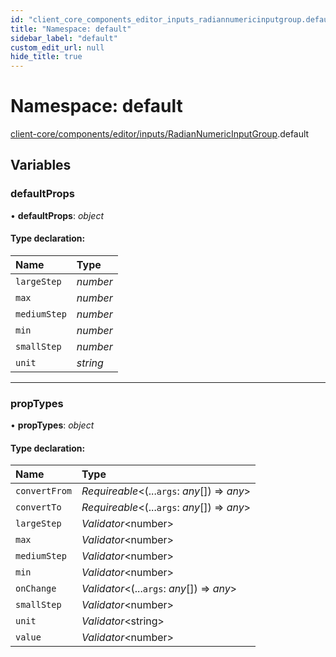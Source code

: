 ```yaml
---
id: "client_core_components_editor_inputs_radiannumericinputgroup.default"
title: "Namespace: default"
sidebar_label: "default"
custom_edit_url: null
hide_title: true
---
```


# Namespace: default

[client-core/components/editor/inputs/RadianNumericInputGroup](client_core_components_editor_inputs_radiannumericinputgroup.md).default

## Variables

### defaultProps

• **defaultProps**: *object*

#### Type declaration:

Name | Type |
:------ | :------ |
`largeStep` | *number* |
`max` | *number* |
`mediumStep` | *number* |
`min` | *number* |
`smallStep` | *number* |
`unit` | *string* |

___

### propTypes

• **propTypes**: *object*

#### Type declaration:

Name | Type |
:------ | :------ |
`convertFrom` | *Requireable*<(...`args`: *any*[]) => *any*\> |
`convertTo` | *Requireable*<(...`args`: *any*[]) => *any*\> |
`largeStep` | *Validator*<number\> |
`max` | *Validator*<number\> |
`mediumStep` | *Validator*<number\> |
`min` | *Validator*<number\> |
`onChange` | *Validator*<(...`args`: *any*[]) => *any*\> |
`smallStep` | *Validator*<number\> |
`unit` | *Validator*<string\> |
`value` | *Validator*<number\> |
